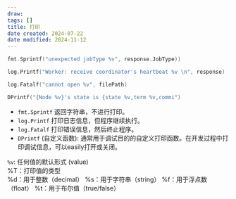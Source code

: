 ```yaml
---
draw:
tags: []
title: 打印
date created: 2024-07-22
date modified: 2024-11-12
---
```


```go
fmt.Sprintf("unexpected jobType %v", response.JobType))

log.Printf("Worker: receive coordinator's heartbeat %v \n", response)

log.Fatalf("cannot open %v", filePath)

DPrintf("{Node %v}'s state is {state %v,term %v,commi")
```

- `fmt.Sprintf` 返回字符串，不进行打印。
- `log.Printf` 打印日志信息，但程序继续执行。
- `log.Fatalf` 打印错误信息，然后终止程序。
- `DPrintf` (自定义函数): 通常用于调试目的的自定义打印函数。在开发过程中打印调试信息，可以easily打开或关闭。

`%v`: 任何值的默认形式 (value)  
%T：打印值的类型  
%d：用于整数（decimal）
%s：用于字符串（string）
%f：用于浮点数（float）
%t：用于布尔值（true/false）
